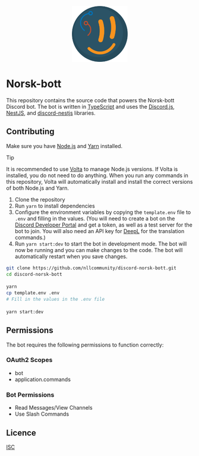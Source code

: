 <div align="center">
  <img src="norsk-bott-icon.png" alt="NLL Logo" width="150px">
</div>

# Norsk-bott

This repository contains the source code that powers the Norsk-bott Discord bot. The bot is written in [TypeScript](https://www.typescriptlang.org/) and uses the [Discord.js](https://discord.js.org), [NestJS](https://nestjs.com), and [discord-nestjs](https://github.com/fjodor-rybakov/discord-nestjs) libraries.

## Contributing

Make sure you have [Node.js](https://nodejs.org/en/) and [Yarn](https://yarnpkg.com/) installed.

> [!TIP]
> It is recommended to use [Volta](https://volta.sh/) to manage Node.js versions. If Volta is installed, you do not need to do anything. When you run any commands in this repository, Volta will automatically install and install the correct versions of both Node.js and Yarn.

1. Clone the repository
2. Run `yarn` to install dependencies
3. Configure the environment variables by copying the `template.env` file to `.env` and filling in the values. (You will need to create a bot on the [Discord Developer Portal](https://discord.com/developers/applications) and get a token, as well as a test server for the bot to join. You will also need an API key for [DeepL](https://www.deepl.com/pro-api) for the translation commands.)
4. Run `yarn start:dev` to start the bot in development mode. The bot will now be running and you can make changes to the code. The bot will automatically restart when you save changes.

```sh
git clone https://github.com/nllcommunity/discord-norsk-bott.git
cd discord-norsk-bott

yarn
cp template.env .env
# Fill in the values in the .env file

yarn start:dev
```

## Permissions

The bot requires the following permissions to function correctly:

### OAuth2 Scopes

- bot
- application.commands

### Bot Permissions

- Read Messages/View Channels
- Use Slash Commands

## Licence

[ISC](LICENCE)

